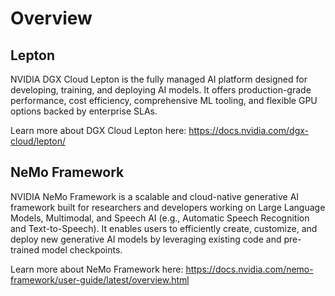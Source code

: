 # Overview

## Lepton

NVIDIA DGX Cloud Lepton is the fully managed AI platform designed for developing, training, and deploying AI models. It offers production-grade performance, 
cost efficiency, comprehensive ML tooling, and flexible GPU options backed by enterprise SLAs.

Learn more about DGX Cloud Lepton here: https://docs.nvidia.com/dgx-cloud/lepton/

## NeMo Framework

NVIDIA NeMo Framework is a scalable and cloud-native generative AI framework built for researchers and developers working on Large Language Models, 
Multimodal, and Speech AI (e.g., Automatic Speech Recognition and Text-to-Speech). It enables users to efficiently create, customize, and deploy 
new generative AI models by leveraging existing code and pre-trained model checkpoints.

Learn more about NeMo Framework here: https://docs.nvidia.com/nemo-framework/user-guide/latest/overview.html
